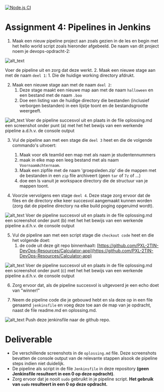 <ADD badge here>

[![Node.js CI](https://github.com/PXL-2TIN-Devops-2425/calculator-app-finished-Maarten/actions/workflows/node.js.yml/badge.svg)](https://github.com/PXL-2TIN-Devops-2425/calculator-app-finished-Maarten/actions/workflows/node.js.yml)

# Assignment 4: Pipelines in Jenkins


1. Maak een nieuw pipeline project aan zoals gezien in de les en begin met het hello world script zoals hieronder afgebeeld. De naam van dit project noem je devops-opdracht-2:

![alt_text](https://i.imgur.com/rnoMFXT.png "image_tooltip")

Voer de pipeline uit en zorg dat deze werkt.
2. Maak een nieuwe stage aan met de naam `deel 1`:
    1. Die de huidige working directory afdrukt.
    
2. Maak een nieuwe stage aan met de naam `deel 2`:
    1. Deze stage maakt een nieuwe map aan met de naam `halloween` en een bestand met de naam `.boo`
    2. Doe een listing van de huidige directory die bestanden (inclusief verborgen bestanden) in een lijstje toont en de bestandsgrootte weergeeft.

![alt_text](https://i.imgur.com/Hv9jkZE.png "image_tooltip")
Voer de pipeline succesvol uit en plaats in de file oplossing.md een screenshot onder punt (a) met het het bewijs van een werkende pipeline a.d.h.v. de console output

3. Vul de pipeline aan met een stage die `deel 3` heet en die de volgende commando's uitvoert:
    1. Maak voor elk teamlid een map met als naam je studentennummers
    2. maak in elke map een leeg bestand met als naam `VoornaamAchternaam`.
    3. Maak een zipfile met de naam 'groepsleden.zip' die de mappen met de bestanden in een `zip` file archiveert (geen `tar` of `7z` of ...)
    4. doe een ls vanuit je workspace directory die de structuur van je mappen toont.
 
 4. Voorzie vervolgens een stage  `deel 4`. Deze stage zorg ervoor dat de files en de directory elke keer succesvol aangemaakt kunnen worden (zorg dat de pipeline directory na elke build poging opgeruimd wordt).

![alt_text](https://i.imgur.com/Hv9jkZE.png "image_tooltip")
Voer de pipeline succesvol uit en plaats in de file oplossing.md een screenshot onder punt (b) met het het bewijs van een werkende pipeline a.d.h.v. de console output

5. Vul de pipeline aan met een script stage die  `checkout code` heet en die het volgende doet:
    1. de code uit deze git repo binnenhaalt: [https://github.com/PXL-2TIN-DevOps-Resources/Calculator-app](https://github.com/PXL-2TIN-DevOps-Resources/Calculator-app)

![alt_text](https://i.imgur.com/Hv9jkZE.png "image_tooltip")
Voer de pipeline succesvol uit en plaats in de file oplossing.md een screenshot onder punt (c) met het het bewijs van een werkende pipeline a.d.h.v. de console output

6. Zorg ervoor dat, als de pipeline succesvol is uitgevoerd je een echo doet van "winner!"

7. Neem de pipeline code die je gebouwd hebt en sla deze op in een file genaamd `jenkinsfile` en voeg deze toe aan de map van je opdracht, naast de file readme.md en oplossing.md.

![alt_text](https://i.imgur.com/Hv9jkZE.png "image_tooltip")
Push deze jenkinsfile naar de github repo.

# Deliverable
- De verschillende screenshots in de `oplossing.md` file. Deze screenshots bevatten de console output van de relevante stappen alsook de pipeline steps indien niet duidelijk.
- De pipeline als script in de file `Jenkinsfile` in deze repository **(geen Jenkinsfile resulteert in een 0 op deze opdracht)**.
- Zorg ervoor dat je nooit `sudo` gebruikt in je pipeline script. **Het gebruik van `sudo` resulteert in een 0 op deze opdracht.**


